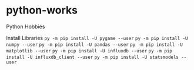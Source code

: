# python-works
Python Hobbies


Install Libraries 
`py -m pip install -U pygame --user`
`py -m pip install -U numpy --user`
`py -m pip install -U pandas --user`
`py -m pip install -U matplotlib --user`
`py -m pip install -U influxdb --user`
`py -m pip install -U influxdb_client --user`
`py -m pip install -U statsmodels --user`